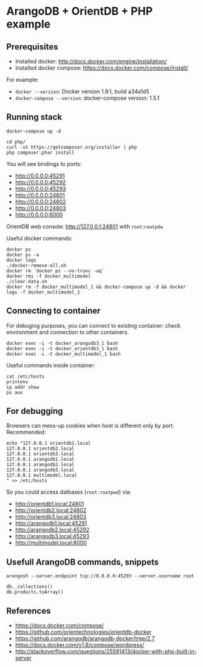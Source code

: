 ArangoDB + OrientDB + PHP example
=================================

Prerequisites
-------------

* Installed docker: http://docs.docker.com/engine/installation/
* Installed docker compose: https://docs.docker.com/compose/install/

For example:

* `docker --version`: Docker version 1.9.1, build a34a1d5
* `docker-compose --version`: docker-compose version: 1.5.1

Running stack
-------------

```
docker-compose up -d

cd php/
curl -sS https://getcomposer.org/installer | php
php composer.phar install
```

You will see bindings to ports:

* http://0.0.0.0:45291
* http://0.0.0.0:45292
* http://0.0.0.0:45293
* http://0.0.0.0:24801
* http://0.0.0.0:24802
* http://0.0.0.0:24803
* http://0.0.0.0:8000

OrientDB web console: http://127.0.0.1:24801 with `root`:`rootpdw`

Useful docker commands:

```
docker ps
docker ps -a
docker logs
./docker-remove-all.sh
docker rm `docker ps --no-trunc -aq`
docker rmi -f docker_multimodel
./clear-data.sh
docker rm -f docker_multimodel_1 && docker-compose up -d && docker logs -f docker_multimodel_1
```

Connecting to container
-----------------------

For debuging purposes, you can connect to existing container:
check environment and connection to other containers.

```
docker exec -i -t docker_arangodb3_1 bash
docker exec -i -t docker_orientdb3_1 bash
docker exec -i -t docker_multimodel_1 bash
```

Useful commands inside container:

```
cat /etc/hosts
printenv
ip addr show
ps aux
```

For debugging
-------------

Browsers can mess-up cookies when host is different only by port.
Recommended:
```
echo "127.0.0.1 orientdb1.local
127.0.0.1 orientdb2.local
127.0.0.1 orientdb3.local
127.0.0.1 arangodb1.local
127.0.0.1 arangodb2.local
127.0.0.1 arangodb3.local
127.0.0.1 multimodel.local
" >> /etc/hosts
```

So you could access datbases (`root:rootpwd`) via:

* http://orientdb1.local:24801
* http://orientdb2.local:24802
* http://orientdb3.local:24803
* http://arangodb1.local:45291
* http://arangodb2.local:45292
* http://arangodb3.local:45293
* http://multimodel.local:8000

Usefull ArangoDB commands, snippets
-----------------------------------

```
arangosh --server.endpoint tcp://0.0.0.0:45293 --server.username root
```
```
db._collections()
db.products.toArray()
```



References
----------

* https://docs.docker.com/compose/
* https://github.com/orientechnologies/orientdb-docker
* https://github.com/arangodb/arangodb-docker/tree/2.7
* https://docs.docker.com/v1.8/compose/wordpress/
* http://stackoverflow.com/questions/25591413/docker-with-php-built-in-server
